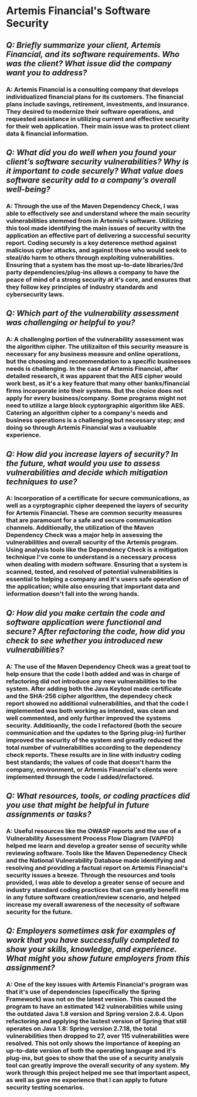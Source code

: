 # Artemis Financial's Software Security

## _Q: Briefly summarize your client, Artemis Financial, and its software requirements. Who was the client? What issue did the company want you to address?_ ##

### A: Artemis Financial is a consulting company that develops individualized financial plans for its customers. The financial plans include savings, retirement, investments, and insurance. They desired to modernize their software operations, and requested assistance in utilizing current and effective security for their web application. Their main issue was to protect client data & financial information.

## _Q: What did you do well when you found your client’s software security vulnerabilities? Why is it important to code securely? What value does software security add to a company’s overall well-being?_ ##

### A: Through the use of the Maven Dependency Check, I was able to effectively see and understand where the main security vulnerabilities stemmed from in Artemis's software. Utilizing this tool made identifying the main issues of security with the application an effective part of delivering a successful security report. Coding securely is a key deterence method against malicious cyber attacks, and against those who would seek to steal/do harm to others through exploiting vulnerabilities. Ensuring that a system has the most up-to-date libraries/3rd party dependencies/plug-ins allows a company to have the peace of mind of a strong security at it's core, and ensures that they follow key principles of industry standards and cybersecurity laws.

## _Q: Which part of the vulnerability assessment was challenging or helpful to you?_ ##

### A: A challenging portion of the vulnerability assessment was the algorithm cipher. The utilizaiton of this security measure is necessary for any business measure and online operations, but the choosing and recommendation to a specific businesses needs is challenging. In the case of Artemis Financial, after detailed research, it was apparent that the AES cipher would work best, as it's a key feature that many other banks/financial firms incorporate into their systems. But the choice does not apply for every business/company. Some programs might not need to utilize a large block cyptorgraphic algorithm like AES. Catering an algorithm cipher to a company's needs and business operations is a challenging but necessary step; and doing so through Artemis Financial was a vauluable experience.

## _Q: How did you increase layers of security? In the future, what would you use to assess vulnerabilities and decide which mitigation techniques to use?_ ##

### A: Incorporation of a certificate for secure communications, as well as a cyrptographic cipher deepened the layers of security for Artemis Financial. These are common security measures that are paramount for a safe and secure communication channels. Additionally, the utilization of the Maven Dependency Check was a major help in assessing the vulnerabilities and overall security of the Artemis program. Using analysis tools like the Dependency Check is a mitigation technique I've come to understand is a necessary process when dealing with modern software. Ensuring that a system is scanned, tested, and resolved of potential vulnerabilities is essential to helping a company and it's users safe operation of the application; while also ensuring that important data and information doesn't fall into the wrong hands.

## _Q: How did you make certain the code and software application were functional and secure? After refactoring the code, how did you check to see whether you introduced new vulnerabilities?_ ##

### A: The use of the Maven Dependency Check was a great tool to help ensure that the code I both added and was in charge of refactoring did not introduce any new vulnerabilities to the system. After adding both the Java Keytool made certificate and the SHA-256 cipher algorithm, the dependecy check report showed no additional vulnerabilities, and that the code I implemented was both working as intended, was clean and well commented, and only further improved the systems security. Additioanlly, the code I refactored (both the secure communication and the updates to the Spring plug-in) further improved the security of the system and greatly reduced the total number of vulnerabilities according to the dependency check reports. These results are in line with industry coding best standards; the values of code that doesn't harm the company, environment, or Artemis Financial's clients were implemented through the code I added/refactored.

## _Q: What resources, tools, or coding practices did you use that might be helpful in future assignments or tasks?_ ##

### A: Useful resources like the OWASP reports and the use of a Vulnerability Assessment Process Flow Diagram (VAPFD) helped me learn and develop a greater sense of security while reviewing software. Tools like the Maven Depenedency Check and the National Vulnerability Database made identifying and resolving and providing a factual report on Artemis Financial's security issues a breeze. Through the resources and tools provided, I was able to develop a greater sense of secure and industry standard coding practices that can greatly benefit me in any future software creation/review scenario, and helped increase my overall awareness of the necessity of software security for the future.

## _Q: Employers sometimes ask for examples of work that you have successfully completed to show your skills, knowledge, and experience. What might you show future employers from this assignment?_ ##

### A: One of the key issues with Artemis Financial's program was that it's use of dependencies (specifically the Spring Framework) was not on the latest version. This caused the program to have an estimated 142 vulnerabilities while using the outdated Java 1.8 version and Spring version 2.6.4. Upon refactoring and applying the lastest version of Spring that still operates on Java 1.8: Spring version 2.7.18, the total vulnerabilities then dropped to 27, over 115 vulnerabilities were resolved. This not only shows the importance of keeping an up-to-date version of both the operating language and it's plug-ins, but goes to show that the use of a security analysis tool can greatly improve the overall security of any system. My work through this project helped me see that important aspect, as well as gave me experience that I can apply to future security testing scenarios.
